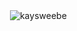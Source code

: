 <p>&nbsp;<img align="center" src="https://github-readme-stats.vercel.app/api?username=kaysweebe&show_icons=true&locale=en" alt="kaysweebe" /></p>





